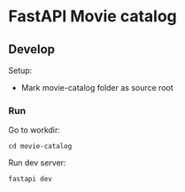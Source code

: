 # FastAPI Movie catalog

## Develop

Setup:

 - Mark movie-catalog folder as source root

### Run

Go to workdir:
```shell
cd movie-catalog

```

Run dev server:
```shell
fastapi dev
```